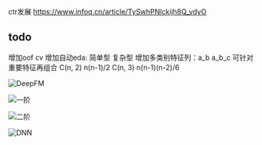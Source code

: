 ctr发展
https://www.infoq.cn/article/TySwhPNlckijh8Q_vdyO

## todo
增加oof cv
增加自动eda: 简单型 复杂型
增加多类别特征列：a_b a_b_c 可针对重要特征再组合
C(n, 2) n(n-1)/2
C(n, 3) n(n-1)(n-2)/6


![DeepFM](https://tva1.sinaimg.cn/large/007S8ZIlly1gewdu9noiej30zu0n80wm.jpg)


![一阶](https://tva1.sinaimg.cn/large/007S8ZIlgy1gfctw9275aj31890u0q81.jpg)

![二阶](https://tva1.sinaimg.cn/large/007S8ZIlgy1gfctx9ccq9j31qe0ty7bj.jpg)

![DNN](https://tva1.sinaimg.cn/large/007S8ZIlgy1gfcu6o11dxj31q00u0gtb.jpg)